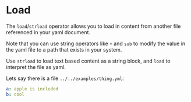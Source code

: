 # Load

The `load`/`strload` operator allows you to load in content from another file referenced in your yaml document.

Note that you can use string operators like `+` and `sub` to modify the value in the yaml file to a path that exists in your system.

Use `strload` to load text based content as a string block, and `load` to interpret the file as yaml.

Lets say there is a file `../../examples/thing.yml`:

```yaml
a: apple is included
b: cool
```
